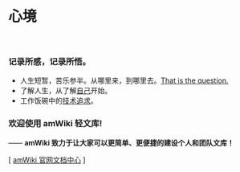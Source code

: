 # 心境

<br>

### 记录所感，记录所悟。

- 人生短暂，苦乐参半。从哪里来，到哪里去。[That is the question.](人生点滴)
- 了解人生，从了解[自己](中医学习)开始。
- 工作饭碗中的[技术追求](架构设计)。

### 欢迎使用 amWiki 轻文库!
—— **amWiki 致力于让大家可以更简单、更便捷的建设个人和团队文库！**  

[ [amWiki 官网文档中心](https://amwiki.org/doc/) ]
